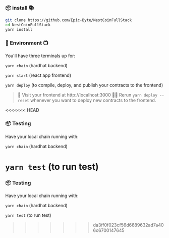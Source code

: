 ###  📦 install 📚

```bash
git clone https://github.com/Epic-Byte/NestCoinFullStack
cd NestCoinFullStack
yarn install
```

###  🔭 Environment 📺

You'll have three terminals up for:

`yarn chain` (hardhat backend)

`yarn start` (react app frontend)

`yarn deploy` (to compile, deploy, and publish your contracts to the frontend)

> 👀 Visit your frontend at http://localhost:3000
> 👩‍💻 Rerun `yarn deploy --reset` whenever you want to deploy new contracts to the frontend.

<<<<<<< HEAD
###  📦 Testing 

Have your local chain running with:

`yarn chain` (hardhat backend)

`yarn test` (to run test)
=======

###  📦 Testing 

Have your local chain running with:

`yarn chain` (hardhat backend)

`yarn test` (to run test)
>>>>>>> da3ff0f023cf56d6689632ad7a406c6700147645

